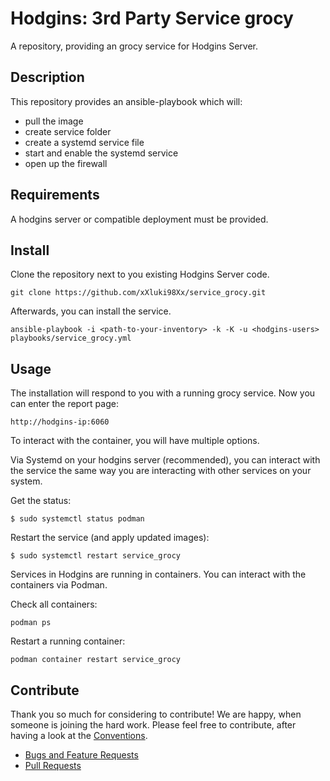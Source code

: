 <!--
Shields
Headers
-->

# Hodgins: 3rd Party Service grocy

A repository, providing an grocy service for Hodgins Server.

## Description

This repository provides an ansible-playbook which will:

- pull the image
- create service folder
- create a systemd service file
- start and enable the systemd service
- open up the firewall

## Requirements

A hodgins server or compatible deployment must be provided.

## Install

Clone the repository next to you existing Hodgins Server code.

```
git clone https://github.com/xXluki98Xx/service_grocy.git
```

Afterwards, you can install the service.

```
ansible-playbook -i <path-to-your-inventory> -k -K -u <hodgins-users> playbooks/service_grocy.yml
```

## Usage

The installation will respond to you with a running grocy service.
Now you can enter the report page:

```
http://hodgins-ip:6060
```

To interact with the container, you will have multiple options.

Via Systemd on your hodgins server (recommended), you can interact with the service
the same way you are interacting with other services on your system.

Get the status:

```
$ sudo systemctl status podman
```

Restart the service (and apply updated images):

```
$ sudo systemctl restart service_grocy
```

Services in Hodgins are running in containers. You can interact with the containers
via Podman.

Check all containers:

```
podman ps
```

Restart a running container:

```
podman container restart service_grocy
```

## Contribute

Thank you so much for considering to contribute! We are happy, when someone is
joining the hard work. Please feel free to contribute, after having a look at
the [Conventions](https://github.com/while-true-do/doc-library/).

- [Bugs and Feature Requests](https://github.com/xXluki98Xx/service_grocy/issues)
- [Pull Requests](https://github.com/xXluki98Xx/service_grocy/pulls)
